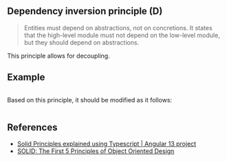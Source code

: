 ## Dependency inversion principle (D)

>Entities must depend on abstractions, not on concretions. It states that the high-level module must not depend on the low-level module, but they should depend on abstractions.

This principle allows for decoupling.

## Example

```javascript
```

Based on this principle, it should be modified as it follows:

```javascript
```

## References

- [Solid Principles explained using Typescript | Angular 13 project](https://www.youtube.com/watch?v=bdsQIjn9X8E)
- [SOLID: The First 5 Principles of Object Oriented Design](https://www.digitalocean.com/community/conceptual-articles/s-o-l-i-d-the-first-five-principles-of-object-oriented-design)
